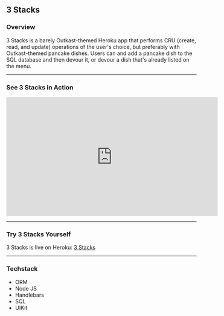 ## 3 Stacks

### Overview

3 Stacks is a barely Outkast-themed Heroku app that performs CRU (create, read, and update) operations of the user's choice, but preferably with Outkast-themed pancake dishes. Users can and add a pancake dish to the SQL database and then devour it, or devour a dish that's already listed on the menu.

---

### See 3 Stacks in Action

<iframe width="560" height="315" src="https://www.youtube.com/embed/DRaSVjc4eJA?rel=0" frameborder="0" allow="autoplay; encrypted-media"></iframe>

---

### Try 3 Stacks Yourself

3 Stacks is live on Heroku: <a target="_blank" href="https://three-stacks.herokuapp.com/">3 Stacks</a>

---

### Techstack

* ORM
* Node JS
* Handlebars
* SQL
* UIKit
